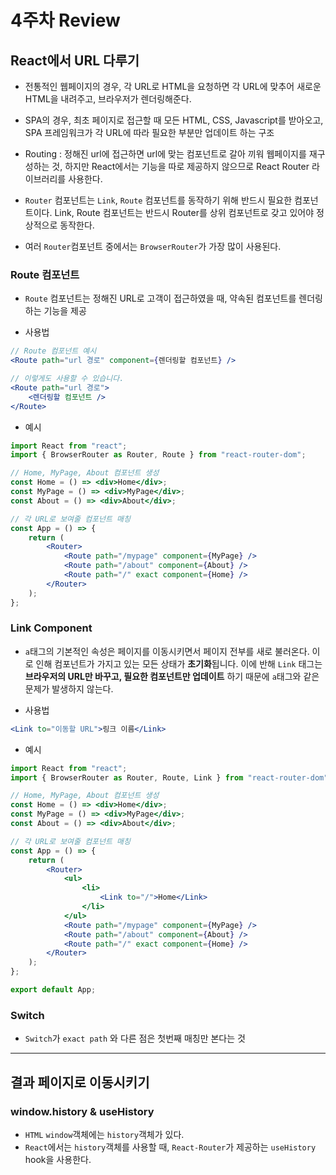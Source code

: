 # 4주차 Review

## React에서 URL 다루기

- 전통적인 웹페이지의 경우, 각 URL로 HTML을 요청하면 각 URL에 맞추어 새로운 HTML을 내려주고, 브라우저가 렌더링해준다.
- SPA의 경우, 최초 페이지로 접근할 때 모든 HTML, CSS, Javascript를 받아오고, SPA 프레임워크가 각 URL에 따라 필요한 부분만 업데이트 하는 구조
- Routing : 정해진 url에 접근하면 url에 맞는 컴포넌트로 갈아 끼워 웹페이지를 재구성하는 것, 하지만 React에서는 기능을 따로 제공하지 않으므로 React Router 라이브러리를 사용한다.

- ```Router``` 컴포넌트는 ```Link```, ```Route``` 컴포넌트를 동작하기 위해 반드시 필요한 컴포넌트이다. Link, Route 컴포넌트는 반드시 Router를 상위 컴포넌트로 갖고 있어야 정상적으로 동작한다.

- 여러 ```Router```컴포넌트 중에서는 ```BrowserRouter```가 가장 많이 사용된다. 


### Route 컴포넌트 
- ```Route``` 컴포넌트는 정해진 URL로 고객이 접근하였을 때, 약속된 컴포넌트를 렌더링하는 기능을 제공

- 사용법
```jsx
// Route 컴포넌트 예시
<Route path="url 경로" component={렌더링할 컴포넌트} />

// 이렇게도 사용할 수 있습니다.
<Route path="url 경로">
    <렌더링할 컴포넌트 />
</Route>
```

- 예시
```jsx
import React from "react";
import { BrowserRouter as Router, Route } from "react-router-dom";

// Home, MyPage, About 컴포넌트 생성
const Home = () => <div>Home</div>;
const MyPage = () => <div>MyPage</div>;
const About = () => <div>About</div>;

// 각 URL로 보여줄 컴포넌트 매칭
const App = () => {
    return (
        <Router>
            <Route path="/mypage" component={MyPage} />
            <Route path="/about" component={About} />
            <Route path="/" exact component={Home} />
        </Router>
    );
};
```

### Link Component
- ```a```태그의 기본적인 속성은 페이지를 이동시키면서 페이지 전부를 새로 불러온다. 이로 인해 컴포넌트가 가지고 있는 모든 상태가 **초기화**됩니다. 이에 반해 ```Link``` 태그는 **브라우저의 URL만 바꾸고, 필요한 컴포넌트만 업데이트** 하기 때문에 ```a```태그와 같은 문제가 발생하지 않는다.

- 사용법
```jsx
<Link to="이동할 URL">링크 이름</Link>
```

- 예시
```jsx
import React from "react";
import { BrowserRouter as Router, Route, Link } from "react-router-dom";

// Home, MyPage, About 컴포넌트 생성
const Home = () => <div>Home</div>;
const MyPage = () => <div>MyPage</div>;
const About = () => <div>About</div>;

// 각 URL로 보여줄 컴포넌트 매칭
const App = () => {
    return (
        <Router>
            <ul>
                <li>
                    <Link to="/">Home</Link>
                </li>
            </ul>
            <Route path="/mypage" component={MyPage} />
            <Route path="/about" component={About} />
            <Route path="/" exact component={Home} />
        </Router>
    );
};

export default App;
```

### Switch 
- ```Switch```가 ```exact path``` 와 다른 점은 첫번째 매칭만 본다는 것

<hr>

## 결과 페이지로 이동시키기

### window.history & useHistory
- ```HTML``` ```window```객체에는 ```history```객체가 있다.
- ```React```에서는 ```history```객체를 사용할 때, ```React-Router```가 제공하는 ```useHistory``` hook을 사용한다.